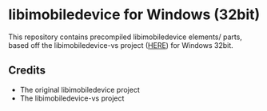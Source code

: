 # libimobiledevice for Windows (32bit)
This repository contains precompiled libimobiledevice elements/ parts, based off the libimobiledevice-vs project ([HERE](https://github.com/libimobiledevice-win32/libimobiledevice-vs)) for Windows 32bit.

## Credits
- The original libimobiledevice project
- The libimobiledevice-vs project
